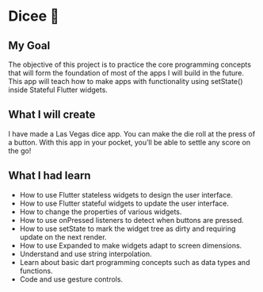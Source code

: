 


# Dicee 🎲

## My Goal

The objective of this project  is to practice the core programming concepts that will form the foundation of most of the apps I will build in the future. This app will teach how to make apps with functionality using setState() inside Stateful Flutter widgets.


## What I will create

I have made a Las Vegas dice app. You can make the die roll at the press of a button. With this app in your pocket, you’ll be able to settle any score on the go!

## What I had learn

- How to use Flutter stateless widgets to design the user interface.
- How to use Flutter stateful widgets to update the user interface.
- How to change the properties of various widgets.
- How to use onPressed listeners to detect when buttons are pressed.
- How to use setState to mark the widget tree as dirty and requiring update on the next render.
- How to use Expanded to make widgets adapt to screen dimensions.
- Understand and use string interpolation.
- Learn about basic dart programming concepts such as data types and functions.
- Code and use gesture controls.

